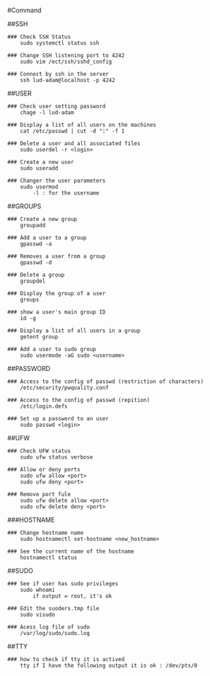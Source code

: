 #Command

##SSH

	### Check SSH Status
		sudo systemctl status ssh

	### Change SSH listening port to 4242
		sudo vim /ect/ssh/sshd_config

	### Connect by ssh in the server
		ssh lud-adam@localhost -p 4242
	
##USER
	
	### Check user setting password
		chage -l lud-adam
	
	### Display a list of all users on the machines
		cat /etc/passwd | cut -d ":" -f 1

	### Delete a user and all associated files
		sudo userdel -r <login>

	### Create a new user
		sudo useradd
	
	### Changer the user parameters
		sudo usermod
			-l : for the username

##GROUPS
	
	### Create a new group
		groupadd

	### Add a user to a group
		gpasswd -a

	### Removes a user from a group
		gpasswd -d

	### Delete a group
		groupdel
	
	### Display the group of a user
		groups

	### show a user's main group ID
		id -g

	### Display a list of all users in a group
		getent group
	
	### Add a user to sudo group
		sudo usermode -aG sudo <username>
		
##PASSWORD
	
	### Access to the config of passwd (restriction of characters)
		/etc/security/pwquality.conf

	### Access to the config of passwd (repition)
		/etc/login.defs
	
	### Set up a password to an user
		sudo passwd <login>
	
##UFW
	
	### Check UFW status
		sudo ufw status verbose
	
	### Allow or deny ports
		sudo ufw allow <port>
		sudo ufw deny <port>
	
	### Remove port fule
		sudo ufw delete allow <port>
		sudo ufw delete deny <port>

###HOSTNAME
	
	### Change hostname name 
		sudo hostnamectl set-hostname <new_hostname>

	### See the current name of the hostname
		hostnamectl status

##SUDO
	
	### See if user has sudo privileges
		sudo whoami
			if output = root, it's ok

	### Edit the suoders.tmp file 
		sudo visudo
	
	### Acess log file of sudo
		/var/log/sudo/sudo.log

##TTY
	
	### how to check if tty it is actived
		tty if I have the following output it is ok : /dev/pts/0
